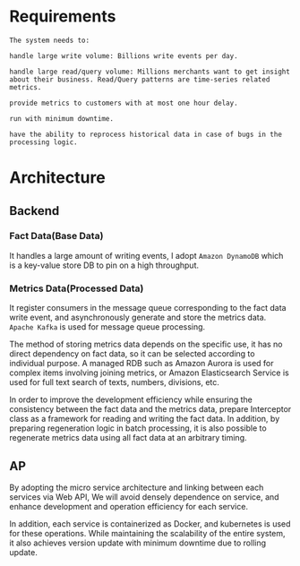 # Requirements
```
The system needs to:

handle large write volume: Billions write events per day.

handle large read/query volume: Millions merchants want to get insight about their business. Read/Query patterns are time-series related metrics.

provide metrics to customers with at most one hour delay.

run with minimum downtime.

have the ability to reprocess historical data in case of bugs in the processing logic.
```

# Architecture
## Backend
### Fact Data(Base Data)
It handles a large amount of writing events, I adopt `Amazon DynamoDB` which is a key-value store DB to pin on a high throughput.

### Metrics Data(Processed Data)
It register consumers in the message queue corresponding to the fact data write event, and asynchronously generate and store the metrics data.
`Apache Kafka` is used for message queue processing.

The method of storing metrics data depends on the specific use, it has no direct dependency on fact data, so it can be selected according to individual purpose.
A managed RDB such as Amazon Aurora is used for complex items involving joining metrics, or Amazon Elasticsearch Service is used for full text search of texts, numbers, divisions, etc.

In order to improve the development efficiency while ensuring the consistency between the fact data and the metrics data, prepare Interceptor class as a framework for reading and writing the fact data.
In addition, by preparing regeneration logic in batch processing, it is also possible to regenerate metrics data using all fact data at an arbitrary timing.

## AP
By adopting the micro service architecture and linking between each services via Web API,
We will avoid densely dependence on service, and enhance development and operation efficiency for each service.

In addition, each service is containerized as Docker, and kubernetes is used for these operations.
While maintaining the scalability of the entire system, it also achieves version update with minimum downtime due to rolling update.

